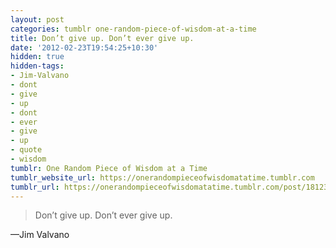 ```yaml
---
layout: post
categories: tumblr one-random-piece-of-wisdom-at-a-time
title: Don’t give up. Don’t ever give up.
date: '2012-02-23T19:54:25+10:30'
hidden: true
hidden-tags:
- Jim-Valvano
- dont
- give
- up
- dont
- ever
- give
- up
- quote
- wisdom
tumblr: One Random Piece of Wisdom at a Time
tumblr_website_url: https://onerandompieceofwisdomatatime.tumblr.com
tumblr_url: https://onerandompieceofwisdomatatime.tumblr.com/post/18123382970/dont-give-up-dont-ever-give-up
---
```

> Don’t give up. Don’t ever give up.

—Jim Valvano
